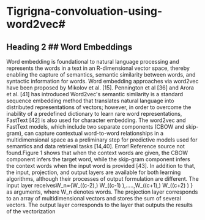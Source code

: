 # Tigrigna-convoluation-using-word2vec#

 ## Heading 2 ## Word Embeddings  
Word embedding is foundational to natural language processing and represents the words in a text in an R-dimensional vector space, thereby enabling the capture of semantics, semantic similarity between words, and syntactic information for words. Word embedding approaches via word2vec have been proposed by Mikolov et al. [15]. Pennington et al [36] and Arora et al. [41] has introduced Word2vec's semantic similarity is a standard sequence embedding method that translates natural language into distributed representations of vectors; however, in order to overcome the inability of a predefined dictionary to learn rare word representations, FastText [42] is also used for character embedding. The word2vec and FastText models, which include two separate components (CBOW and skip-gram), can capture contextual word-to-word relationships in a multidimensional space as a preliminary step for predictive models used for semantics and data retrieval tasks [14,40]. Error! Reference source not found.Figure 1 shows that when the context words are given, the CBOW component infers the target word, while the skip-gram component infers the context words when the input word is provided [43]. In addition to that, the input, projection, and output layers are available for both learning algorithms, although their processes of output formulation are different. The input layer receivesW_n={W_((c-2),) W_((c-1)  ),…..,W_((c+1),) W_((c+2) ) } as arguments, where W_n denotes words. The projection layer corresponds to an array of multidimensional vectors and stores the sum of several vectors. The output layer corresponds to the layer that outputs the results of the vectorization
